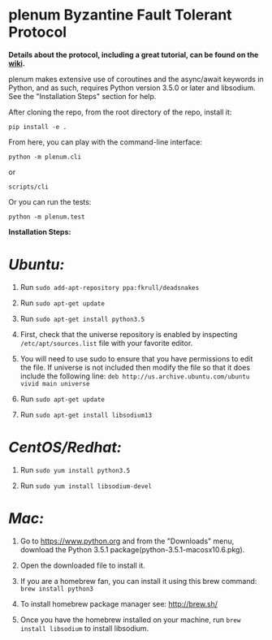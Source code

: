 # plenum Byzantine Fault Tolerant Protocol

**Details about the protocol, including a great tutorial, can be found on the [wiki](https://github.com/evernym/plenum/wiki).**

plenum makes extensive use of coroutines and the async/await keywords in Python, 
and as such, requires Python version 3.5.0 or later and libsodium. See the "Installation Steps" section for help.   
 
After cloning the repo, from the root directory of the repo, install it:

```
pip install -e .
```

From here, you can play with the command-line interface:

```
python -m plenum.cli
```

or

```
scripts/cli
```

Or you can run the tests:

```
python -m plenum.test
```

**Installation Steps:**

*Ubuntu:*
===
1. Run ```sudo add-apt-repository ppa:fkrull/deadsnakes```

2. Run ```sudo apt-get update```

3. Run ```sudo apt-get install python3.5```

4. First, check that the universe repository is enabled by inspecting ```/etc/apt/sources.list``` file with your favorite editor.

5. You will need to use sudo to ensure that you have permissions to edit the file. If universe is not included then modify the file so that it does include the following line:
```deb http://us.archive.ubuntu.com/ubuntu vivid main universe```

6. Run ```sudo apt-get update```

7. Run ```sudo apt-get install libsodium13```

*CentOS/Redhat:*
===
1. Run ```sudo yum install python3.5```

2. Run ```sudo yum install libsodium-devel```

*Mac:*
===
1. Go to https://www.python.org and from the "Downloads" menu, download the Python 3.5.1 package(python-3.5.1-macosx10.6.pkg).

2. Open the downloaded file to install it.

3. If you are a homebrew fan, you can install it using this brew command: ```brew install python3``` 

4. To install homebrew package manager see: http://brew.sh/

5. Once you have the homebrew installed on your machine, run ```brew install libsodium``` to install libsodium. 
